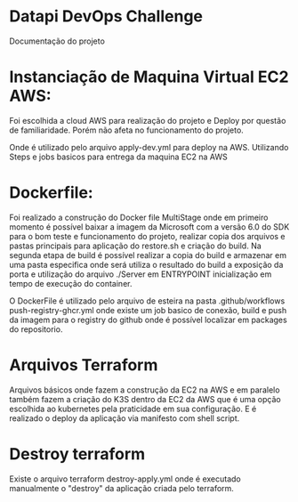 # Datapi DevOps Challenge

Documentação do projeto

# Instanciação de Maquina Virtual EC2 AWS:

Foi escolhida a cloud AWS para realização do projeto e Deploy por questão de familiaridade. Porém não afeta no funcionamento do projeto.

Onde é utilizado pelo arquivo apply-dev.yml para deploy na AWS. Utilizando Steps e jobs basicos para entrega da maquina EC2 na AWS 

# Dockerfile:

Foi realizado a construção do Docker file MultiStage onde em primeiro momento é possível baixar a imagem da Microsoft com a versão 6.0 do SDK para o bom teste e funcionamento do projeto, realizar copia dos arquivos e pastas principais para aplicação do restore.sh e criação do build. 
Na segunda etapa de build é possível realizar a copia do build e armazenar em uma pasta especifica onde será utiliza o resultado do build a exposição da porta e utilização do arquivo ./Server em ENTRYPOINT inicialização em tempo de execução do container.

O DockerFile é utilizado pelo arquivo de esteira na pasta .github/workflows push-registry-ghcr.yml onde existe um job basico de conexão, build e push da imagem para o registry do github onde é possível localizar em packages do repositorio.

# Arquivos Terraform

Arquivos básicos onde fazem a construção da EC2 na AWS e em paralelo também fazem a criação do K3S dentro da EC2 da AWS que é uma opção escolhida ao kubernetes pela praticidade em sua configuração. E é realizado o deploy da aplicação via manifesto com shell script.

# Destroy terraform

Existe o arquivo terraform destroy-apply.yml onde é executado manualmente o "destroy" da aplicação criada pelo terraform.